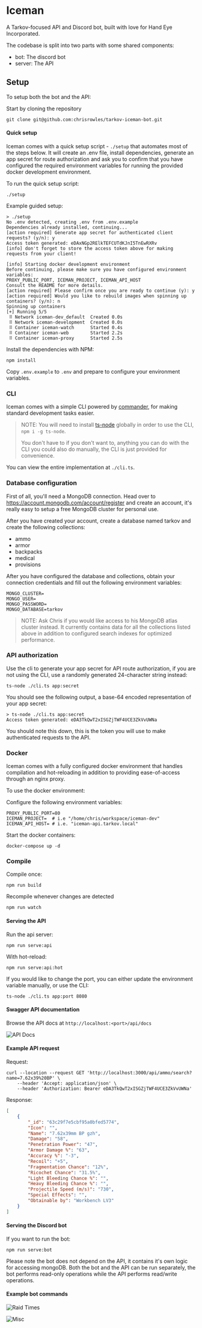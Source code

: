 # Iceman

A Tarkov-focused API and Discord bot, built with love for Hand Eye Incorporated.

The codebase is split into two parts with some shared components:

- bot: The discord bot
- server: The API

## Setup

To setup both the bot and the API:

Start by cloning the repository
```
git clone git@github.com:chrisrowles/tarkov-iceman-bot.git
```

#### Quick setup

Iceman comes with a quick setup script - `./setup` that automates most of the steps below. It will create an .env file, install dependencies, generate an app secret for route authorization and ask you to confirm that you have configured the required environment variables for running the provided docker development environment.

To run the quick setup script:
```
./setup
```

Example guided setup:
```
> ./setup
No .env detected, creating .env from .env.example
Dependencies already installed, continuing...
[action required] Generate app secret for authenticated client requests? (y/n): y
Access token generated: eDAxNGp2RElkTEFCUTdKJnI5TnEwRXRv
[info] don't forget to store the access token above for making requests from your client!

[info] Starting docker development environment
Before continuing, please make sure you have configured environment variables:
PROXY_PUBLIC_PORT, ICEMAN_PROJECT, ICEMAN_API_HOST
Consult the README for more details.
[action required] Please confirm once you are ready to continue (y): y
[action required] Would you like to rebuild images when spinning up containers? (y/n): n
Spinning up containers
[+] Running 5/5
 ⠿ Network iceman-dev_default  Created 0.0s
 ⠿ Network iceman-development  Created 0.0s
 ⠿ Container iceman-watch      Started 0.4s
 ⠿ Container iceman-web        Started 2.2s
 ⠿ Container iceman-proxy      Started 2.5s
```

Install the dependencies with NPM:
```
npm install
```

Copy `.env.example` to `.env` and prepare to configure your environment variables.

### CLI

Iceman comes with a simple CLI powered by [commander](https://www.npmjs.com/package/commander#installation), for making standard development tasks easier.

> NOTE: You will need to install [ts-node](https://www.npmjs.com/package/ts-node) globally in order to use the CLI, `npm i -g ts-node`.
>
>You don't have to if you don't want to, anything you can do with the CLI you could also do manually, the CLI is just provided for convenience.

You can view the entire implementation at `./cli.ts`.

### Database configuration

First of all, you'll need a MongoDB connection. Head over to https://account.mongodb.com/account/register and create an account, it's really easy to setup a free MongoDB cluster for personal use.

After you have created your account, create a database named tarkov and create the following collections:
- ammo
- armor
- backpacks
- medical
- provisions

After you have configured the database and collections, obtain your connection credentials and fill out the following environment variables:

```
MONGO_CLUSTER=
MONGO_USER=
MONGO_PASSWORD=
MONGO_DATABASE=tarkov
```

> NOTE: Ask Chris if you would like access to his MongoDB atlas cluster instead. It currently contains data for all the collections listed above in addition to configured search indexes for optimized performance.

### API authorization

Use the cli to generate your app secret for API route authorization, if you are not using the CLI, use a randomly generated 24-character string instead:
```
ts-node ./cli.ts app:secret
```

You should see the following output, a base-64 encoded representation of your app secret:
```
> ts-node ./cli.ts app:secret
Access token generated: eDA3TkQwT2xISGZjTWF4UCE3ZkVvUWNa
```

You should note this down, this is the token you will use to make authenticated requests to the API.

### Docker

Iceman comes with a fully configured docker environment that handles compilation and hot-reloading in addition to providing ease-of-access through an nginx proxy.

To use the docker environment:

Configure the following environment variables:
```
PROXY_PUBLIC_PORT=80
ICEMAN_PROJECT=  # i.e "/home/chris/workspace/iceman-dev"
ICEMAN_API_HOST= # i.e. "iceman-api.tarkov.local"
```

Start the docker containers:

```
docker-compose up -d
```

### Compile

Compile once:
```
npm run build
```

Recompile whenever changes are detected
```
npm run watch
```

#### Serving the API

Run the api server:
```
npm run serve:api
```

With hot-reload:
```
npm run serve:api:hot
```

If you would like to change the port, you can either update the environment variable manually, or use the CLI:
```
ts-node ./cli.ts app:port 8080
```

#### Swagger API documentation

Browse the API docs at `http://localhost:<port>/api/docs`

![API Docs](https://i.imgur.com/hgUPWON.png)

#### Example API request

Request:

```
curl --location --request GET 'http://localhost:3000/api/ammo/search?name=7.62x39%20BP' \
    --header 'Accept: application/json' \
    --header 'Authorization: Bearer eDA3TkQwT2xISGZjTWF4UCE3ZkVvUWNa'
```

Response:
```json
[
    {
        "_id": "63c29f7e5cbf95a0bfed5774",
        "Icon": "",
        "Name": "7.62x39mm BP gzh",
        "Damage": "58",
        "Penetration Power": "47",
        "Armor Damage %": "63",
        "Accuracy %": "-3",
        "Recoil": "+5",
        "Fragmentation Chance": "12%",
        "Ricochet Chance": "31.5%",
        "Light Bleeding Chance %": "",
        "Heavy Bleeding Chance %": "",
        "Projectile Speed (m/s)": "730",
        "Special Effects": "",
        "Obtainable by": "Workbench LV3"
    }
]
```

#### Serving the Discord bot

If you want to run the bot:
```
npm run serve:bot
```

Please note the bot does not depend on the API, it contains it's own logic for accessing mongoDB. Both the bot and the API can be run separately, the bot performs read-only operations while the API performs read/write operations.

#### Example bot commands

![Raid Times](https://i.imgur.com/hnjSEWc.png)

![Misc](https://i.imgur.com/PEnB4rf.png)